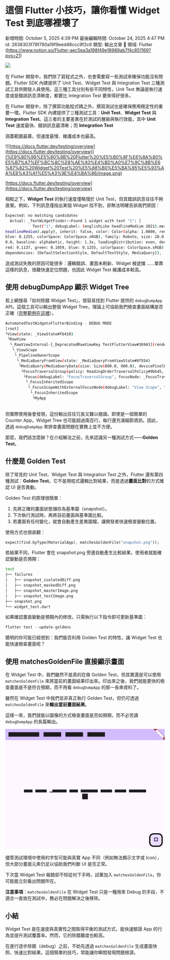 # 這個 Flutter 小技巧，讓你看懂 Widget Test 到底哪裡壞了

新增時間: October 5, 2025 4:39 PM
最後編輯時間: October 24, 2025 4:47 PM
id: 2838303f78f780a19f9eed48ccc9f2c6
類型: 輸出文章
🧩 領域: Flutter (https://www.notion.so/Flutter-aec5ea3a198f49e18989ab7f4c851169?pvs=21)

![](https://images.unsplash.com/photo-1501163109389-abf37ca1276a?ixlib=rb-4.1.0&q=85&fm=jpg&crop=entropy&cs=srgb)

在 Flutter 開發中，我們除了寫程式之外，也會需要寫一些測試來確保功能沒有問題。Flutter SDK 內建提供了 Unit Test、Widget Test 與 Integration Test 三種測試工具供開發人員使用。這三種工具分別有些不同特性，Unit Test 無論是執行速度或是錯誤訊息清晰度，都要比 Integration Test 要來得好很多。

在 Flutter 開發中，除了撰寫功能程式碼之外，撰寫測試也是確保應用穩定性的重要一環。Flutter SDK 內建提供了三種測試工具：**Unit Test**、**Widget Test** 與 **Integration Test**。這三者的主要差異在於測試的層級與執行效能，其中 **Unit Test** 速度最快、錯誤訊息最清晰；而 **Integration Test**

涵蓋範圍最廣，但速度最慢、維護成本也最高。

![[https://docs.flutter.dev/testing/overview](https://docs.flutter.dev/testing/overview)](%E9%80%99%E5%80%8B%20Flutter%20%E5%B0%8F%E6%8A%80%E5%B7%A7%EF%BC%8C%E8%AE%93%E4%BD%A0%E7%9C%8B%E6%87%82%20Widget%20Test%20%E5%88%B0%E5%BA%95%E5%93%AA%E8%A3%A1%E5%A3%9E%E4%BA%86/image.png)

[https://docs.flutter.dev/testing/overview](https://docs.flutter.dev/testing/overview)

相較之下，**Widget Test** 的執行速度僅略慢於 Unit Test，但其錯誤訊息往往不夠直覺。例如，下列訊息僅指出某個 Widget 找不到，卻無法明確告訴我們原因：

```bash
Expected: no matching candidates
  Actual: _TextWidgetFinder:<Found 1 widget with text "1": [
            Text("1", debugLabel: (englishLike headlineMedium 2021).merge((blackMountainView
headlineMedium).apply), inherit: false, color: Color(alpha: 1.0000, red: 0.1137, green: 0.1059,
blue: 0.1255, colorSpace: ColorSpace.sRGB), family: Roboto, size: 28.0, weight: 400, letterSpacing:
0.0, baseline: alphabetic, height: 1.3x, leadingDistribution: even, decoration: Color(alpha: 1.0000,
red: 0.1137, green: 0.1059, blue: 0.1255, colorSpace: ColorSpace.sRGB) TextDecoration.none,
dependencies: [DefaultSelectionStyle, DefaultTextStyle, MediaQuery]),
```

造成測試失敗的原因可能很多：邏輯錯誤、畫面未刷新、Widget 被遮擋 ……單靠這樣的訊息，很難快速定位問題，也因此 Widget Test 維護成本較高。

## 使用 debugDumpApp 顯示 Widget Tree

若上網搜尋「如何除錯 Widget Test」，很容易找到 Flutter 提供的 `debugDumpApp` API。這個工具可以輸出整個 Widget Tree，理論上可協助我們檢查畫面結構是否正確（[完整範例在這裡](https://dartpad.dev/?id=97d3dae3a802cc1d3076998ca6c43772)）。

```bash
AutomatedTestWidgetsFlutterBinding - DEBUG MODE
[root]
└View(state: _ViewState#f6410)
 └RawView
  └_RawViewInternal-[_DeprecatedRawViewKey TestFlutterView#36943](renderObject: _ReusableRenderView#62b88)
   └_ViewScope
    └_PipelineOwnerScope
     └_MediaQueryFromView(state: _MediaQueryFromViewState#8f554)
      └MediaQuery(MediaQueryData(size: Size(800.0, 600.0), devicePixelRatio: 3.0, textScaler: no scaling, platformBrightness: Brightness.light, padding: EdgeInsets.zero, viewPadding: EdgeInsets.zero, viewInsets: EdgeInsets.zero, systemGestureInsets: EdgeInsets.zero, alwaysUse24HourFormat: false, accessibleNavigation: false, highContrast: false, onOffSwitchLabels: false, disableAnimations: false, invertColors: false, boldText: false, navigationMode: traditional, gestureSettings: DeviceGestureSettings(touchSlop: null), displayFeatures: [], supportsShowingSystemContextMenu: false))
       └FocusTraversalGroup(policy: ReadingOrderTraversalPolicy#9bb45, state: _FocusTraversalGroupState#c8c8d)
        └Focus(debugLabel: "FocusTraversalGroup", focusNode: _FocusTraversalGroupNode#1ee5d(FocusTraversalGroup [IN FOCUS PATH]), state: _FocusState#deea3)
         └_FocusInheritedScope
          └_FocusScopeWithExternalFocusNode(debugLabel: "View Scope", focusNode: FocusScopeNode#98f92(View Scope [IN FOCUS PATH]), dependencies: [_FocusInheritedScope], state: _FocusScopeState#7ba60)
           └_FocusInheritedScope
            └MyApp
     
```

但實際使用後會發現，這份輸出往往冗長又難以閱讀。即使是一個簡單的 Counter App，Widget Tree 也可能超過兩百行，每行還充滿細節資訊。因此，透過 `debugDumpApp` 來排查畫面問題在實務上並不方便。

那麼，我們該怎麼辦？在介紹解法之前，先來認識另一種測試方式——**Golden Test**。

## 什麼是 Golden Test

除了常見的 Unit Test、Widget Test 與 Integration Test 之外，Flutter 還有第四種測試：**Golden Test**。它不是用程式邏輯比對結果，而是透過**畫面比對**的方式確認 UI 是否異動。

Golden Test 的原理很簡單：

1. 先將正確的畫面狀態儲存為基準圖（snapshot）。
2. 下次執行測試時，再將目前畫面與基準圖比較。
3. 若畫面有任何變化，就會自動產生差異圖檔，讓開發者快速檢查變動位置。

使用方式也很直觀：

```dart
expect(find.byType(MaterialApp), matchesGoldenFile("snapshot.png"));
```

若結果不同，Flutter 會在 snapshot.png 旁邊自動產生比較結果，使用者就能確認變動是否預期：

```bash
test
├── failures
│   ├── snapshot_isolatedDiff.png
│   ├── snapshot_maskedDiff.png
│   ├── snapshot_masterImage.png
│   ├── snapshot_testImage.png
├── snapshot.png
└── widget_test.dart
```

如果確認畫面變動是預期內的修改，只需執行以下指令即可更新基準圖：

```dart
flutter test --update-goldens
```

聰明的你可能已經想到：我們能否利用 Golden Test 的特性，讓 Widget Test 也能快速檢查畫面呢？

## 使用 matchesGoldenFile 直接顯示畫面

在 Widget Test 中，我們雖然不是真的在做 Golden Test，但其實還是可以使用 `matchesGoldenFile` 來將當前的畫面結果印出來。印出來之後，我們就能更快的檢查畫面是不是符合預期，而不用看 `debugDumpApp` 的那一長串資料了。

雖然在 Widget Test 中我們並非真正執行 Golden Test，但仍可透過 `matchesGoldenFile` 來**輸出當前畫面結果**。

這樣一來，我們就能以圖像的方式檢查畫面是否如預期，而不必苦讀 `debugDumpApp` 的長篇輸出。

![snapshot.png](%E9%80%99%E5%80%8B%20Flutter%20%E5%B0%8F%E6%8A%80%E5%B7%A7%EF%BC%8C%E8%AE%93%E4%BD%A0%E7%9C%8B%E6%87%82%20Widget%20Test%20%E5%88%B0%E5%BA%95%E5%93%AA%E8%A3%A1%E5%A3%9E%E4%BA%86/snapshot.png)

儘管測試環境中使用的字型可能與真實 App 不同（例如無法顯示文字或 Icon），但大部分畫面元素仍足以協助我們判斷 UI 是否正常。

下次當 Widget Test 報錯卻不知從何下手時，試著加入 `matchesGoldenFile`，你可能能立刻看出問題所在。

**注意事項**：`matchesGoldenFile` 在 Widget Test 只是一種用來 Debug 的手段，不適合一直放在測試中，務必在問題解決之後移除。

## 小結

Widget Test 是在速度與真實性之間取得平衡的測試方式，能快速驗證 App 的行為並提升測試覆蓋率。然而，它的除錯難度也較高。

在進行逐步除錯（debug）之前，不妨先透過 `matchesGoldenFile` 生成畫面快照，快速比對結果。這個簡單的技巧，常能讓你瞬間發現問題根源。